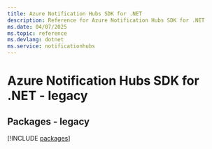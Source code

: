 ```yaml
---
title: Azure Notification Hubs SDK for .NET
description: Reference for Azure Notification Hubs SDK for .NET
ms.date: 04/07/2025
ms.topic: reference
ms.devlang: dotnet
ms.service: notificationhubs
---
```

# Azure Notification Hubs SDK for .NET - legacy
## Packages - legacy
[!INCLUDE [packages](notification-hubs-index.md)]